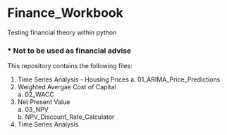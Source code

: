 # Finance_Workbook
Testing financial theory within python
### * Not to be used as financial advise

This repository contains the following files:

1. Time Series Analysis - Housing Prices
  a. 01_ARIMA_Price_Predictions
3. Weighted Avergae Cost of Capital  
  a. 02_WACC  
3. Net Present Value  
  a. 03_NPV  
  b. NPV_Discount_Rate_Calculator  
4. Time Series Analysis  
